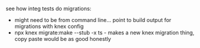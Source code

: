 see how integ tests do migrations:

- might need to be from command line... point to build output for migrations with knex config
- npx knex migrate:make --stub -x ts - makes a new knex migration thing, copy paste would be as good honestly
